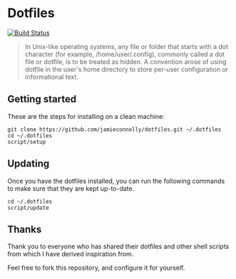 # Dotfiles

[![Build Status][build-status-image]][build-status-url]

> In Unix-like operating systems, any file or folder that starts with a dot
> character (for example, /home/user/.config), commonly called a dot file or
> dotfile, is to be treated as hidden.
> A convention arose of using dotfile in the user's home directory to store
> per-user configuration or informational text.

## Getting started

These are the steps for installing on a clean machine:

```
git clone https://github.com/jamieconnolly/dotfiles.git ~/.dotfiles
cd ~/.dotfiles
script/setup
```

## Updating

Once you have the dotfiles installed, you can run the following commands to make
sure that they are kept up-to-date.

```
cd ~/.dotfiles
script/update
```

## Thanks

Thank you to everyone who has shared their dotfiles and other shell scripts from
which I have derived inspiration from.

Feel free to fork this repository, and configure it for yourself.

[build-status-image]: https://api.travis-ci.org/jamieconnolly/dotfiles.svg?branch=master
[build-status-url]: https://travis-ci.org/jamieconnolly/dotfiles
